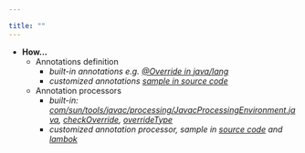 ```yaml
---

title: "" 
---
```


- **How...**
  - Annotations definition
    - *built-in annotations e.g. [@Override in java/lang](https://github.com/openjdk/jdk/blob/master/src/java.base/share/classes/java/lang/Override.java)*
    - *customized annotations [sample in source code](https://github.com/openjdk/jdk/blob/master/test/langtools/tools/javac/processing/ReportOnImportedModuleAnnotation/mods-src1/annotation/annotation/ModuleWarn.java)*
  - Annotation processors
    - *built-in: [com/sun/tools/javac/processing/JavacProcessingEnvironment.java](https://github.com/openjdk/jdk/blob/master/src/jdk.compiler/share/classes/com/sun/tools/javac/processing/JavacProcessingEnvironment.java#L251), [checkOverride](https://github.com/openjdk/jdk/blob/master/src/jdk.compiler/share/classes/com/sun/tools/javac/comp/Attr.java#L1016), [overrideType](https://github.com/openjdk/jdk/blob/master/src/jdk.compiler/share/classes/com/sun/tools/javac/code/Symtab.java#L573)* 
    - *customized annotation processor, sample in [source code](https://github.com/openjdk/jdk/blob/master/test/langtools/tools/javac/processing/ReportOnImportedModuleAnnotation/mods-src1/processor/processor/ModuleWarnProcessor.java) and [lambok](https://github.com/projectlombok/lombok/blob/master/src/core/lombok/javac/apt/LombokProcessor.java#L328)*

